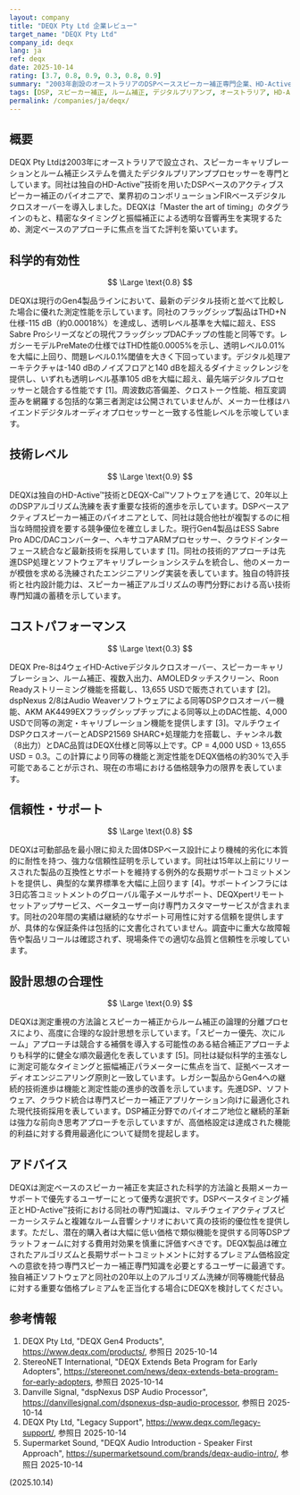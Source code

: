 ```yaml
---
layout: company
title: "DEQX Pty Ltd 企業レビュー"
target_name: "DEQX Pty Ltd"
company_id: deqx
lang: ja
ref: deqx
date: 2025-10-14
rating: [3.7, 0.8, 0.9, 0.3, 0.8, 0.9]
summary: "2003年創設のオーストラリアのDSPベーススピーカー補正専門企業、HD-Active™デジタルクロスオーバー技術のパイオニア。強力な科学的手法を持つが現在の市場では価格競争力に限界あり。"
tags: [DSP, スピーカー補正, ルーム補正, デジタルプリアンプ, オーストラリア, HD-Active]
permalink: /companies/ja/deqx/
---
```


## 概要

DEQX Pty Ltdは2003年にオーストラリアで設立され、スピーカーキャリブレーションとルーム補正システムを備えたデジタルプリアンププロセッサーを専門としています。同社は独自のHD-Active™技術を用いたDSPベースのアクティブスピーカー補正のパイオニアで、業界初のコンボリューションFIRベースデジタルクロスオーバーを導入しました。DEQXは「Master the art of timing」のタグラインのもと、精密なタイミングと振幅補正による透明な音響再生を実現するため、測定ベースのアプローチに焦点を当てた評判を築いています。

## 科学的有効性

$$ \Large \text{0.8} $$

DEQXは現行のGen4製品ラインにおいて、最新のデジタル技術と並べて比較した場合に優れた測定性能を示しています。同社のフラッグシップ製品はTHD+N仕様-115 dB（約0.00018%）を達成し、透明レベル基準を大幅に超え、ESS Sabre Proシリーズなどの現代フラッグシップDACチップの性能と同等です。レガシーモデルPreMateの仕様ではTHD性能0.0005%を示し、透明レベル0.01%を大幅に上回り、問題レベル0.1%閾値を大きく下回っています。デジタル処理アーキテクチャは-140 dBのノイズフロアと140 dBを超えるダイナミックレンジを提供し、いずれも透明レベル基準105 dBを大幅に超え、最先端デジタルプロセッサーと競合する性能です [1]。周波数応答偏差、クロストーク性能、相互変調歪みを網羅する包括的な第三者測定は公開されていませんが、メーカー仕様はハイエンドデジタルオーディオプロセッサーと一致する性能レベルを示唆しています。

## 技術レベル

$$ \Large \text{0.9} $$

DEQXは独自のHD-Active™技術とDEQX-Cal™ソフトウェアを通じて、20年以上のDSPアルゴリズム洗練を表す重要な技術的進歩を示しています。DSPベースアクティブスピーカー補正のパイオニアとして、同社は競合他社が複製するのに相当な時間投資を要する競争優位を確立しました。現行Gen4製品はESS Sabre Pro ADC/DACコンバーター、ヘキサコアARMプロセッサー、クラウドインターフェース統合など最新技術を採用しています [1]。同社の技術的アプローチは先進DSP処理とソフトウェアキャリブレーションシステムを統合し、他のメーカーが模倣を求める洗練されたエンジニアリング実装を表しています。独自の特許技術と社内設計能力は、スピーカー補正アルゴリズムの専門分野における高い技術専門知識の蓄積を示しています。

## コストパフォーマンス

$$ \Large \text{0.3} $$

DEQX Pre-8は4ウェイHD-Activeデジタルクロスオーバー、スピーカーキャリブレーション、ルーム補正、複数入出力、AMOLEDタッチスクリーン、Roon Readyストリーミング機能を搭載し、13,655 USDで販売されています [2]。dspNexus 2/8はAudio Weaverソフトウェアによる同等DSPクロスオーバー機能、AKM AK4499EXフラッグシップチップによる同等以上のDAC性能、4,000 USDで同等の測定・キャリブレーション機能を提供します [3]。マルチウェイDSPクロスオーバーとADSP21569 SHARC+処理能力を搭載し、チャンネル数（8出力）とDAC品質はDEQX仕様と同等以上です。CP = 4,000 USD ÷ 13,655 USD = 0.3。この計算により同等の機能と測定性能をDEQX価格の約30%で入手可能であることが示され、現在の市場における価格競争力の限界を表しています。

## 信頼性・サポート

$$ \Large \text{0.8} $$

DEQXは可動部品を最小限に抑えた固体DSPベース設計により機械的劣化に本質的に耐性を持つ、強力な信頼性証明を示しています。同社は15年以上前にリリースされた製品の互換性とサポートを維持する例外的な長期サポートコミットメントを提供し、典型的な業界標準を大幅に上回ります [4]。サポートインフラには3日応答コミットメントのグローバル電子メールサポート、DEQXpertリモートセットアップサービス、ベータユーザー向け専門カスタマーサービスが含まれます。同社の20年間の実績は継続的なサポート可用性に対する信頼を提供しますが、具体的な保証条件は包括的に文書化されていません。調査中に重大な故障報告や製品リコールは確認されず、現場条件での適切な品質と信頼性を示唆しています。

## 設計思想の合理性

$$ \Large \text{0.9} $$

DEQXは測定重視の方法論とスピーカー補正からルーム補正の論理的分離プロセスにより、高度に合理的な設計思想を示しています。「スピーカー優先、次にルーム」アプローチは競合する補償を導入する可能性のある結合補正アプローチよりも科学的に健全な順次最適化を表しています [5]。同社は疑似科学的主張なしに測定可能なタイミングと振幅補正パラメーターに焦点を当て、証拠ベースオーディオエンジニアリング原則と一致しています。レガシー製品からGen4への継続的技術進歩は機能と測定性能の進歩的改善を示しています。先進DSP、ソフトウェア、クラウド統合は専門スピーカー補正アプリケーション向けに最適化された現代技術採用を表しています。DSP補正分野でのパイオニア地位と継続的革新は強力な前向き思考アプローチを示していますが、高価格設定は達成された機能的利益に対する費用最適化について疑問を提起します。

## アドバイス

DEQXは測定ベースのスピーカー補正を実証された科学的方法論と長期メーカーサポートで優先するユーザーにとって優秀な選択です。DSPベースタイミング補正とHD-Active™技術における同社の専門知識は、マルチウェイアクティブスピーカーシステムと複雑なルーム音響シナリオにおいて真の技術的優位性を提供します。ただし、潜在的購入者は大幅に低い価格で類似機能を提供する同等DSPプラットフォームに対する費用対効果を慎重に評価すべきです。DEQX製品は確立されたアルゴリズムと長期サポートコミットメントに対するプレミアム価格設定への意欲を持つ専門スピーカー補正専門知識を必要とするユーザーに最適です。独自補正ソフトウェアと同社の20年以上のアルゴリズム洗練が同等機能代替品に対する重要な価格プレミアムを正当化する場合にDEQXを検討してください。

## 参考情報

1. DEQX Pty Ltd, "DEQX Gen4 Products", https://www.deqx.com/products/, 参照日 2025-10-14
2. StereoNET International, "DEQX Extends Beta Program for Early Adopters", https://stereonet.com/news/deqx-extends-beta-program-for-early-adopters, 参照日 2025-10-14
3. Danville Signal, "dspNexus DSP Audio Processor", https://danvillesignal.com/dspnexus-dsp-audio-processor, 参照日 2025-10-14
4. DEQX Pty Ltd, "Legacy Support", https://www.deqx.com/legacy-support/, 参照日 2025-10-14
5. Supermarket Sound, "DEQX Audio Introduction - Speaker First Approach", https://supermarketsound.com/brands/deqx-audio-intro/, 参照日 2025-10-14

(2025.10.14)